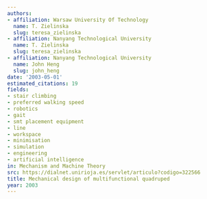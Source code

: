 ```yaml
---
authors:
- affiliation: Warsaw University Of Technology
  name: T. Zielinska
  slug: teresa_zielinska
- affiliation: Nanyang Technological University
  name: T. Zielinska
  slug: teresa_zielinska
- affiliation: Nanyang Technological University
  name: John Heng
  slug: john_heng
date: '2003-05-01'
estimated_citations: 19
fields:
- stair climbing
- preferred walking speed
- robotics
- gait
- smt placement equipment
- line
- workspace
- minimisation
- simulation
- engineering
- artificial intelligence
in: Mechanism and Machine Theory
src: https://dialnet.unirioja.es/servlet/articulo?codigo=322566
title: Mechanical design of multifunctional quadruped
year: 2003
---
```

